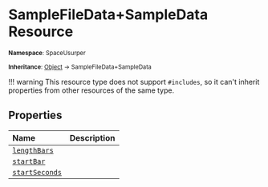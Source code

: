 # SampleFileData+SampleData Resource

<small>**Namespace**: SpaceUsurper</small>

<small>**Inheritance**: [Object](https://docs.microsoft.com/en-us/dotnet/api/system.object?view=netframework-4.5) → SampleFileData+SampleData</small>

!!! warning
    This resource type does not support `#includes`, so it can't inherit
    properties from other resources of the same type.
## Properties

<div markdown="1" class="member-table">

| Name | Description |
| :--- | ----------- |
| [`lengthBars`](SampleFileData+SampleData/LengthBars.md) |  | 
| [`startBar`](SampleFileData+SampleData/StartBar.md) |  | 
| [`startSeconds`](SampleFileData+SampleData/StartSeconds.md) |  | 

</div>

